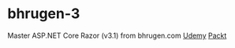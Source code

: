 # bhrugen-3
Master ASP.NET Core Razor (v3.1) from bhrugen.com
[Udemy](https://www.udemy.com/course/aspnet-core-razor-pages/)
[Packt](https://www.packtpub.com/web-development/master-asp-net-core-3-1-razor-pages-video)
